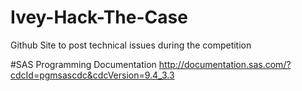 # Ivey-Hack-The-Case
Github Site to post technical issues during the competition


#SAS Programming Documentation 
http://documentation.sas.com/?cdcId=pgmsascdc&cdcVersion=9.4_3.3
